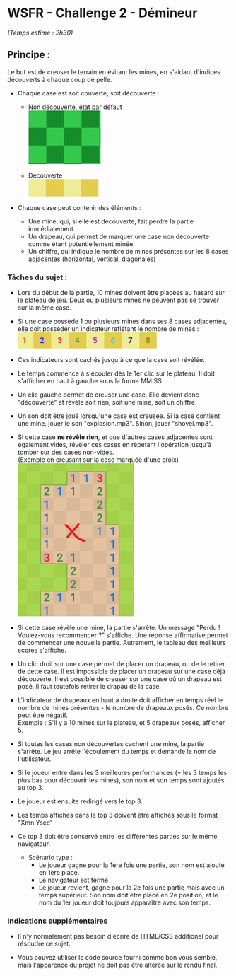 # WSFR - Challenge 2 - Démineur

*(Temps estimé : 2h30)*

## Principe :
Le but est de creuser le terrain en évitant les mines, en s'aidant d'indices découverts à chaque coup de pelle.  

- Chaque case est soit couverte, soit découverte :  
  - Non découverte, état par défaut  
![covered](doc-imgs/covered.png)

  - Découverte  
![uncovered](doc-imgs/uncovered.png)  

- Chaque case peut contenir des éléments :
  - Une mine, qui, si elle est découverte, fait perdre la partie immédiatement.
  - Un drapeau, qui permet de marquer une case non découverte comme étant potentiellement minée.
  - Un chiffre, qui indique le nombre de mines présentes sur les 8 cases adjacentes (horizontal, vertical, diagonales)

### Tâches du sujet :
- Lors du début de la partie, 10 mines doivent être placées au hasard sur le plateau de jeu. Deux ou plusieurs mines ne peuvent pas se trouver sur la même case.

- Si une case possède 1 ou plusieurs mines dans ses 8 cases adjacentes, elle doit posséder un indicateur reflétant le nombre de mines :  
![indicators](doc-imgs/indicators.png)  

- Ces indicateurs sont cachés jusqu'à ce que la case soit révélée.

- Le temps commence à s'écouler dès le 1er clic sur le plateau. Il doit s'afficher en haut à gauche sous la forme MM:SS.

- Un clic gauche permet de creuser une case. Elle devient donc "découverte" et révèle soit rien, soit une mine, soit un chiffre.

- Un son doit être joué lorsqu'une case est creusée. Si la case contient une mine, jouer le son "explosion.mp3". Sinon, jouer "shovel.mp3".

- Si cette case **ne révèle rien**, et que d'autres cases adjacentes sont également vides, révéler ces cases en répétant l'opération jusqu'à tomber sur des cases non-vides.  
(Exemple en creusant sur la case marquée d'une croix)
![automatic-digging](doc-imgs/automatic-digging.png)  

- Si cette case révèle une mine, la partie s'arrête. Un message "Perdu ! Voulez-vous recommencer ?" s'affiche. Une réponse affirmative permet de commencer une nouvelle partie. Autrement, le tableau des meilleurs scores s'affiche.

- Un clic droit sur une case permet de placer un drapeau, ou de le retirer de cette case. Il est impossible de placer un drapeau sur une case déjà découverte. Il est possible de creuser sur une case où un drapeau est posé. Il faut toutefois retirer le drapau de la case.

- L'indicateur de drapeaux en haut à droite doit afficher en temps réel le nombre de mines présentes - le nombre de drapeaux posés. Ce nombre peut être négatif.  
Exemple : S'il y a 10 mines sur le plateau, et 5 drapeaux posés, afficher 5.

- Si toutes les cases non découvertes cachent une mine, la partie s'arrête. Le jeu arrête l'écoulement du temps et demande le nom de l'utilisateur.

- Si le joueur entre dans les 3 meilleures performances (= les 3 temps les plus bas pour découvrir les mines), son nom et son temps sont ajoutés au top 3.

- Le joueur est ensuite redirigé vers le top 3.

- Les temps affichés dans le top 3 doivent être affichés sous le format "Xmn Ysec"

- Ce top 3 doit être conservé entre les différentes parties sur le même navigateur.
  - Scénario type :
    - Le joueur gagne pour la 1ère fois une partie, son nom est ajouté en 1ère place.
    - Le navigateur est fermé
    - Le joueur revient, gagne pour la 2e fois une partie mais avec un temps supérieur. Son nom doit être placé en 2e position, et le nom du 1er joueur doit toujours apparaître avec son temps.

### Indications supplémentaires
- Il n'y normalement pas besoin d'écrire de HTML/CSS additionel pour résoudre ce sujet.

- Vous pouvez utiliser le code source fourni comme bon vous semble, mais l'apparence du projet ne doit pas être altérée sur le rendu final.